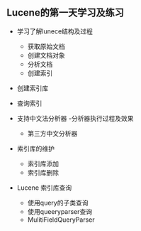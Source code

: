 ## Lucene的第一天学习及练习
- 学习了解lunece结构及过程
  - 获取原始文档
  - 创建文档对象
  - 分析文档
  - 创建索引

- 创建索引库

- 查询索引

- 支持中文法分析器
  -分析器执行过程及效果
  - 第三方中文分析器

- 索引库的维护
  - 索引库添加
  - 索引库删除

- Lucene 索引库查询
  - 使用query的子类查询
  - 使用queeryparser查询
  - MulitiFieldQueryParser

